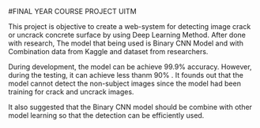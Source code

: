 #FINAL YEAR COURSE PROJECT UITM 

This project is objective to create a web-system for detecting image crack or uncrack concrete surface by using Deep Learning Method.
After done with research, The model that being used is Binary CNN Model and with Combination data from Kaggle and dataset from researchers. 

During development, the model can be achieve 99.9% accuracy. However, during the testing, it can achieve less thanm 90% . It founds out that the model
cannot detect the non-subject images since the model had been training for crack and uncrack images.

It also suggested that the Binary CNN model should be combine with other model learning so that the detection can be efficiently used.
